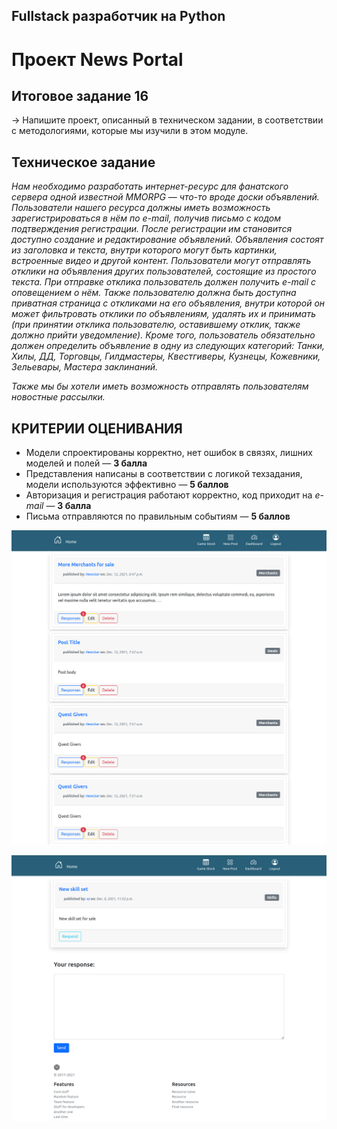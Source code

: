 ## Fullstack разработчик на Python

# Проект News Portal

## Итоговое задание 16

→ Напишите проект, описанный в техническом задании, в соответствии с методологиями, которые мы изучили в этом модуле.

## Техническое задание

_Нам необходимо разработать интернет-ресурс для фанатского сервера одной известной MMORPG — что-то вроде доски объявлений. Пользователи нашего ресурса должны иметь возможность зарегистрироваться в нём по e-mail, получив письмо с кодом подтверждения регистрации. После регистрации им становится доступно создание и редактирование объявлений. Объявления состоят из заголовка и текста, внутри которого могут быть картинки, встроенные видео и другой контент. Пользователи могут отправлять отклики на объявления других пользователей, состоящие из простого текста. При отправке отклика пользователь должен получить e-mail с оповещением о нём. Также пользователю должна быть доступна приватная страница с откликами на его объявления, внутри которой он может фильтровать отклики по объявлениям, удалять их и принимать (при принятии отклика пользователю, оставившему отклик, также должно прийти уведомление). Кроме того, пользователь обязательно должен определить объявление в одну из следующих категорий: Танки, Хилы, ДД, Торговцы, Гилдмастеры, Квестгиверы, Кузнецы, Кожевники, Зельевары, Мастера заклинаний._

_Также мы бы хотели иметь возможность отправлять пользователям новостные рассылки._

## КРИТЕРИИ ОЦЕНИВАНИЯ

- Модели спроектированы корректно, нет ошибок в связях, лишних моделей и полей — **3 балла**
- Представления написаны в соответствии с логикой техзадания, модели используются эффективно — **5 баллов**
- Авторизация и регистрация работают корректно, код приходит на _e-mail_ — **3 балла**
- Письма отправляются по правильным событиям — **5 баллов**

![Screenshot 1](./D16_1.png)

![Screenshot 2](./D16_2.png)

